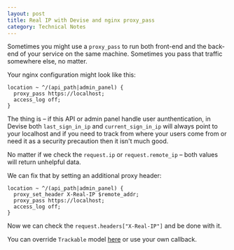 ```yaml
---
layout: post
title: Real IP with Devise and nginx proxy_pass
category: Technical Notes
---
```

Sometimes you might use a `proxy_pass` to run both front-end and the back-end of your service on the same machine. Sometimes you pass that traffic somewhere else, no matter.

Your nginx configuration might look like this:

~~~ text
location ~ ^/(api_path|admin_panel) {
  proxy_pass https://localhost;
  access_log off;
}
~~~

The thing is – if this API or admin panel handle user aunthentication, in Devise both `last_sign_in_ip` and `current_sign_in_ip` will always point to your localhost and if you need to track from where your users come from or need it as a security precaution then it isn't much good.

No matter if we check the `request.ip` or `request.remote_ip` – both values will return unhelpful data.

We can fix that by setting an additional proxy header:

~~~ text
location ~ ^/(api_path|admin_panel) {
  proxy_set_header X-Real-IP $remote_addr;
  proxy_pass https://localhost;
  access_log off;
}
~~~

Now we can check the `request.headers["X-Real-IP"]` and be done with it.

You can override `Trackable` model [here](https://github.com/plataformatec/devise/blob/master/lib/devise/models/trackable.rb#L23) or use your own callback.
